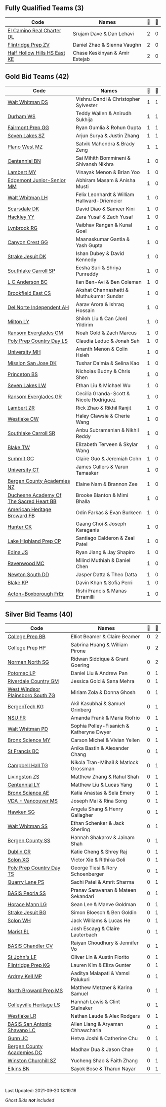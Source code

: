 ## Fully Qualified Teams (3)
| Code | Names | 🥇 | 🥈 | 
| --- | --- | --- | --- |
| [El Camino Real Charter DL](http://tournaments.tech/?team=61490adee6c29c2e8762bfab) | Srujam Dave & Dan Lehavi | 2 | 0 |
| [Flintridge Prep ZV](http://tournaments.tech/?team=61490adee6c29c2e8762bfac) | Daniel Zhao & Sienna Vaughn | 2 | 0 |
| [Half Hollow Hills HS East KE](http://tournaments.tech/?team=61490adee6c29c2e8762bfc0) | Chase Keskinyan & Amir Estejab | 2 | 0 |

## Gold Bid Teams (42)
| Code | Names | 🥇 | 🥈 | 
| --- | --- | --- | --- |
| [Walt Whitman DS](http://tournaments.tech/?team=61490adee6c29c2e8762bfa9) | Vishnu Dandi & Christopher Sylvester | 1 | 1 |
| [Durham WS](http://tournaments.tech/?team=61490adee6c29c2e8762bfaa) | Teddy Wallen & Anirudh Sukhija | 1 | 1 |
| [Fairmont Prep GG](http://tournaments.tech/?team=61490adee6c29c2e8762bfb1) | Ryan Gumlia & Rohun Gupta | 1 | 1 |
| [Seven Lakes SZ](http://tournaments.tech/?team=61490adee6c29c2e8762bfc6) | Arjun Surya & Justin Zhang | 1 | 1 |
| [Plano West MZ](http://tournaments.tech/?team=61490adee6c29c2e8762bfd3) | Satvik Mahendra & Brady Zeng | 1 | 1 |
| [Centennial BN](http://tournaments.tech/?team=61490adee6c29c2e8762bfad) | Sai Mihith Bommineni & Shivansh Nikhra | 1 | 0 |
| [Lambert MY](http://tournaments.tech/?team=61490adee6c29c2e8762bfae) | Vinayak Menon & Brian Yoo | 1 | 0 |
| [Edgemont Junior-Senior MM](http://tournaments.tech/?team=61490adee6c29c2e8762bfaf) | Abhiram Masam & Anisha Musti | 1 | 0 |
| [Walt Whitman LH](http://tournaments.tech/?team=61490adee6c29c2e8762bfb0) | Felix Leonhardt & William Hallward-Driemeier | 1 | 0 |
| [Scarsdale DK](http://tournaments.tech/?team=61490adee6c29c2e8762bfb2) | David Diao & Sameer Kini | 1 | 0 |
| [Hackley YY](http://tournaments.tech/?team=61490adee6c29c2e8762bfb4) | Zara Yusaf & Zach Yusaf | 1 | 0 |
| [Lynbrook RG](http://tournaments.tech/?team=61490adee6c29c2e8762bfb5) | Vaibhav Rangan & Kunal Goel | 1 | 0 |
| [Canyon Crest GG](http://tournaments.tech/?team=61490adee6c29c2e8762bfb6) | Maanaskumar Gantla & Yash Gupta | 1 | 0 |
| [Strake Jesuit DK](http://tournaments.tech/?team=61490adee6c29c2e8762bfb8) | Ishan Dubey & David Kennedy | 1 | 0 |
| [Southlake Carroll SP](http://tournaments.tech/?team=61490adee6c29c2e8762bfb9) | Eesha Suri & Shriya Punreddy | 1 | 0 |
| [L C Anderson BC](http://tournaments.tech/?team=61490adee6c29c2e8762bfbc) | Ilan Ben-Avi & Ben Coleman | 1 | 0 |
| [Brookfield East CS](http://tournaments.tech/?team=61490adee6c29c2e8762bfbd) | Akshat Channashetti & Muthukumar Sundar | 1 | 0 |
| [Del Norte Independent AH](http://tournaments.tech/?team=61490adee6c29c2e8762bfbf) | Aarav Arora & Ishraq Hossain | 1 | 0 |
| [Milton LY](http://tournaments.tech/?team=61490adee6c29c2e8762bfc2) | Shiloh Liu & Can (Jon) Yildirim | 1 | 0 |
| [Ransom Everglades GM](http://tournaments.tech/?team=61490adee6c29c2e8762bfc3) | Noah Gold & Zach Marcus | 1 | 0 |
| [Poly Prep Country Day LS](http://tournaments.tech/?team=61490adee6c29c2e8762bfc4) | Claudia Leduc & Jonah Sah | 1 | 0 |
| [University MH](http://tournaments.tech/?team=61490adee6c29c2e8762bfc5) | Ananth Menon & Colin Hsieh | 1 | 0 |
| [Mission San Jose DK](http://tournaments.tech/?team=61490adee6c29c2e8762bfc7) | Tushar Dalmia & Selina Kao | 1 | 0 |
| [Princeton BS](http://tournaments.tech/?team=61490adee6c29c2e8762bfc9) | Nicholas Budny & Chris Shen | 1 | 0 |
| [Seven Lakes LW](http://tournaments.tech/?team=61490adee6c29c2e8762bfca) | Ethan Liu & Michael Wu | 1 | 0 |
| [Ransom Everglades GR](http://tournaments.tech/?team=61490adee6c29c2e8762bfcb) | Cecilia Granda-Scott & Nicole Rodriguez | 1 | 0 |
| [Lambert ZR](http://tournaments.tech/?team=61490adee6c29c2e8762bfcd) | Rick Zhao & Rikhil Ranjit | 1 | 0 |
| [Westlake CW](http://tournaments.tech/?team=61490adee6c29c2e8762bfce) | Haley Clawsie & Cherie Wang | 1 | 0 |
| [Southlake Carroll SR](http://tournaments.tech/?team=61490adee6c29c2e8762bfcf) | Anbu Subramanian & Nikhil Reddy | 1 | 0 |
| [Blake TW](http://tournaments.tech/?team=61490adee6c29c2e8762bfd0) | Elizabeth Terveen & Skylar Wang | 1 | 0 |
| [Summit GC](http://tournaments.tech/?team=61490adee6c29c2e8762bfd1) | Claire Guo & Jeremiah Cohn | 1 | 0 |
| [University CT](http://tournaments.tech/?team=61490adee6c29c2e8762bfd4) | James Cullers & Varun Tamaskar | 1 | 0 |
| [Bergen County Academies NZ](http://tournaments.tech/?team=61490adee6c29c2e8762bfd8) | Elaine Nam & Brannon Zee | 1 | 0 |
| [Duchesne Academy Of The Sacred Heart BB](http://tournaments.tech/?team=61490adee6c29c2e8762bfdb) | Brooke Blanton & Mimi Bhalla | 1 | 0 |
| [American Heritage Broward FB](http://tournaments.tech/?team=61490adee6c29c2e8762bfdc) | Odin Farkas & Evan Burkeen | 1 | 0 |
| [Hunter CK](http://tournaments.tech/?team=61490adee6c29c2e8762bfdd) | Gaang Choi & Joseph Karaganis | 1 | 0 |
| [Lake Highland Prep CP](http://tournaments.tech/?team=61490adee6c29c2e8762bfe4) | Santiago Calderon & Zeal Patel | 1 | 0 |
| [Edina JS](http://tournaments.tech/?team=61490adee6c29c2e8762bfe6) | Ryan Jiang & Jay Shapiro | 1 | 0 |
| [Ravenwood MC](http://tournaments.tech/?team=61490adee6c29c2e8762bfe7) | Milind Muthiah & Daniel Chen | 1 | 0 |
| [Newton South DD](http://tournaments.tech/?team=61490adee6c29c2e8762bff4) | Jasper Datta & Theo Datta | 1 | 0 |
| [Blake KP](http://tournaments.tech/?team=61490adee6c29c2e8762bff8) | Davin Khan & Sofia Perri | 1 | 0 |
| [Acton-Boxborough FrEr](http://tournaments.tech/?team=61490adee6c29c2e8762bfff) | Rishi Francis & Manas Erramilli | 1 | 0 |

## Silver Bid Teams (40)
| Code | Names | 🥇 | 🥈 | 
| --- | --- | --- | --- |
| [College Prep BB](http://tournaments.tech/?team=61490adee6c29c2e8762bfb3) | Elliot Beamer & Claire Beamer | 0 | 2 |
| [College Prep HP](http://tournaments.tech/?team=61490adee6c29c2e8762bfbe) | Sabrina Huang & William Pirone | 0 | 2 |
| [Norman North SG](http://tournaments.tech/?team=61490adee6c29c2e8762bfd7) | Ridwan Siddique & Grant Goering | 0 | 2 |
| [Potomac LP](http://tournaments.tech/?team=61490adee6c29c2e8762bfb7) | Daniel Liu & Andrew Pan | 0 | 1 |
| [Riverdale Country GM](http://tournaments.tech/?team=61490adee6c29c2e8762bfba) | Jessica Gold & Sana Mehra | 0 | 1 |
| [West Windsor Plainsboro South ZG](http://tournaments.tech/?team=61490adee6c29c2e8762bfbb) | Miriam Zola & Donna Ghosh | 0 | 1 |
| [BergenTech KG](http://tournaments.tech/?team=61490adee6c29c2e8762bfc1) | Akil Kasubhai & Samuel Grinberg | 0 | 1 |
| [NSU FR](http://tournaments.tech/?team=61490adee6c29c2e8762bfc8) | Amanda Frank & Maria Riofrio | 0 | 1 |
| [Walt Whitman PD](http://tournaments.tech/?team=61490adee6c29c2e8762bfcc) | Sophia Polley-Fisanich & Katheryne Dwyer | 0 | 1 |
| [Bronx Science MY](http://tournaments.tech/?team=61490adee6c29c2e8762bfd5) | Carson Michel & Vivian Yellen | 0 | 1 |
| [St Francis BC](http://tournaments.tech/?team=61490adee6c29c2e8762bfd6) | Anika Bastin & Alexander Chang | 0 | 1 |
| [Campbell Hall TG](http://tournaments.tech/?team=61490adee6c29c2e8762bfd9) | Nikola Tran-Mihail & Matlock Grossman | 0 | 1 |
| [Livingston ZS](http://tournaments.tech/?team=61490adee6c29c2e8762bfda) | Matthew Zhang & Rahul Shah | 0 | 1 |
| [Centennial LY](http://tournaments.tech/?team=61490adee6c29c2e8762bfde) | Matthew Liu & Lucas Yang | 0 | 1 |
| [Bronx Science AE](http://tournaments.tech/?team=61490adee6c29c2e8762bfdf) | Katia Anastas & Sela Emery | 0 | 1 |
| [VDA - Vancouver MS](http://tournaments.tech/?team=61490adee6c29c2e8762bfe0) | Joseph Mai & Rina Song | 0 | 1 |
| [Hawken SG](http://tournaments.tech/?team=61490adee6c29c2e8762bfe1) | Angela Shang & Henry Gallagher | 0 | 1 |
| [Walt Whitman SS](http://tournaments.tech/?team=61490adee6c29c2e8762bfe2) | Ethan Schenker & Jack Sherling | 0 | 1 |
| [Bergen County SS](http://tournaments.tech/?team=61490adee6c29c2e8762bfe8) | Hannah Shakarov & Jainam Shah | 0 | 1 |
| [Dublin CR](http://tournaments.tech/?team=61490adee6c29c2e8762bfe9) | Katie Cheng & Shrey Raj | 0 | 1 |
| [Solon XG](http://tournaments.tech/?team=61490adee6c29c2e8762bfea) | Victor Xie & Rithika Goli | 0 | 1 |
| [Poly Prep Country Day TS](http://tournaments.tech/?team=61490adee6c29c2e8762bfeb) | George Tiesi & Rory Schoenberger | 0 | 1 |
| [Quarry Lane PS](http://tournaments.tech/?team=61490adee6c29c2e8762bfec) | Sachi Patel & Amrit Sharma | 0 | 1 |
| [BASIS Peoria SS](http://tournaments.tech/?team=61490adee6c29c2e8762bfed) | Pranav Saravanan & Mateen Sekandari | 0 | 1 |
| [Horace Mann LG](http://tournaments.tech/?team=61490adee6c29c2e8762bfee) | Sean Lee & Maeve Goldman | 0 | 1 |
| [Strake Jesuit BG](http://tournaments.tech/?team=61490adee6c29c2e8762bfef) | Simon Bloesch & Ben Goldin | 0 | 1 |
| [Solon WH](http://tournaments.tech/?team=61490adee6c29c2e8762bff0) | Jack Williams & Lucas He | 0 | 1 |
| [Marist EL](http://tournaments.tech/?team=61490adee6c29c2e8762bff1) | Josh Escayg & Claire Lauterbach | 0 | 1 |
| [BASIS Chandler CV](http://tournaments.tech/?team=61490adee6c29c2e8762bff2) | Raiyan Choudhury & Jennifer Vo | 0 | 1 |
| [St John's LF](http://tournaments.tech/?team=61490adee6c29c2e8762bff7) | Oliver Lin & Austin Fiorito | 0 | 1 |
| [Flintridge Prep KG](http://tournaments.tech/?team=61490adee6c29c2e8762c000) | Lauren Kim & Eliza Gunter | 0 | 1 |
| [Ardrey Kell MP](http://tournaments.tech/?team=61490adee6c29c2e8762c001) | Aaditya Malapati & Vamsi Palukuri | 0 | 1 |
| [North Broward Prep MS](http://tournaments.tech/?team=61490adee6c29c2e8762c002) | Matthew Metzner & Karina Samuel | 0 | 1 |
| [Colleyville Heritage LS](http://tournaments.tech/?team=61490adee6c29c2e8762c006) | Hannah Lewis & Clint Stalnaker | 0 | 1 |
| [Westlake LR](http://tournaments.tech/?team=61490adee6c29c2e8762c00e) | Nathan Laude & Alex Rodgers | 0 | 1 |
| [BASIS San Antonio Shavano LC](http://tournaments.tech/?team=61490adee6c29c2e8762c015) | Allen Liang & Aryaman Chhawcharia | 0 | 1 |
| [Gunn JC](http://tournaments.tech/?team=61490adee6c29c2e8762c016) | Hetva Joshi & Catherine Chu | 0 | 1 |
| [Bergen County Academies DC](http://tournaments.tech/?team=61490adee6c29c2e8762c05e) | Madhav Dua & Jason Chae | 0 | 1 |
| [Winston Churchill SZ](http://tournaments.tech/?team=61490adee6c29c2e8762c060) | Yucheng Shao & Faith Zhang | 0 | 1 |
| [Elkins BN](http://tournaments.tech/?team=61490adee6c29c2e8762c063) | Sayok Bose & Tharun Nayar | 0 | 1 |

<br><p>Last Updated: 2021-09-20 18:19:18<p>
<p><em>Ghost Bids <b>not</b> included</em></p>